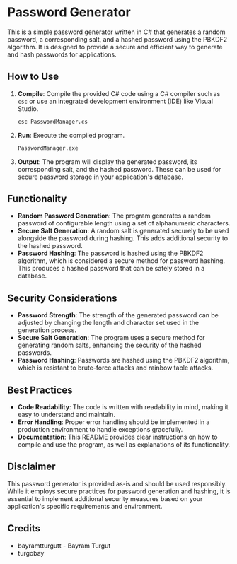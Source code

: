 # Password Generator

This is a simple password generator written in C# that generates a random password, a corresponding salt, and a hashed password using the PBKDF2 algorithm. It is designed to provide a secure and efficient way to generate and hash passwords for applications.

## How to Use

1. **Compile**: Compile the provided C# code using a C# compiler such as `csc` or use an integrated development environment (IDE) like Visual Studio.

    ```sh
    csc PasswordManager.cs
    ```

2. **Run**: Execute the compiled program.

    ```sh
    PasswordManager.exe
    ```

3. **Output**: The program will display the generated password, its corresponding salt, and the hashed password. These can be used for secure password storage in your application's database.

## Functionality

- **Random Password Generation**: The program generates a random password of configurable length using a set of alphanumeric characters.
- **Secure Salt Generation**: A random salt is generated securely to be used alongside the password during hashing. This adds additional security to the hashed password.
- **Password Hashing**: The password is hashed using the PBKDF2 algorithm, which is considered a secure method for password hashing. This produces a hashed password that can be safely stored in a database.

## Security Considerations

- **Password Strength**: The strength of the generated password can be adjusted by changing the length and character set used in the generation process.
- **Secure Salt Generation**: The program uses a secure method for generating random salts, enhancing the security of the hashed passwords.
- **Password Hashing**: Passwords are hashed using the PBKDF2 algorithm, which is resistant to brute-force attacks and rainbow table attacks.

## Best Practices

- **Code Readability**: The code is written with readability in mind, making it easy to understand and maintain.
- **Error Handling**: Proper error handling should be implemented in a production environment to handle exceptions gracefully.
- **Documentation**: This README provides clear instructions on how to compile and use the program, as well as explanations of its functionality.

## Disclaimer

This password generator is provided as-is and should be used responsibly. While it employs secure practices for password generation and hashing, it is essential to implement additional security measures based on your application's specific requirements and environment.

## Credits
- bayramtturgutt - Bayram Turgut
- turgobay
